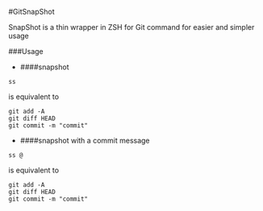 #GitSnapShot

SnapShot is a thin wrapper in ZSH for Git command for easier and simpler usage

###Usage

- ####snapshot
```
ss
```
is equivalent to
```
git add -A
git diff HEAD
git commit -m "commit"
```
- ####snapshot with a commit message
```
ss @
```
is equivalent to
```
git add -A
git diff HEAD
git commit -m "commit"
```
